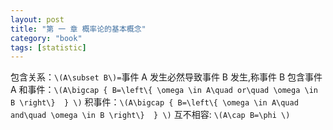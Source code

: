 ```yaml
---
layout: post
title: "第 一 章 概率论的基本概念"
category: "book"
tags: [statistic]
---
```


包含关系：`\(A\subset B\)=`事件 A 发生必然导致事件 B 发生,称事件 B 包含事件 A
和事件：`\(A\bigcap { B=\left\{ \omega \in A\quad or\quad \omega \in B \right\}  } \)`
积事件：`\(A\bigcap { B=\left\{ \omega \in A\quad and\quad \omega \in B \right\}  } \)`
互不相容: `\(A\cap B=\phi \)`


